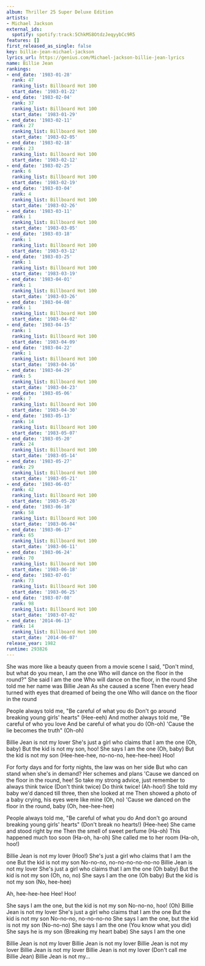 ```yaml
---
album: Thriller 25 Super Deluxe Edition
artists:
- Michael Jackson
external_ids:
  spotify: spotify:track:5ChkMS8OtdzJeqyybCc9R5
features: []
first_released_as_single: false
key: billie-jean-michael-jackson
lyrics_url: https://genius.com/Michael-jackson-billie-jean-lyrics
name: Billie Jean
rankings:
- end_date: '1983-01-28'
  rank: 47
  ranking_list: Billboard Hot 100
  start_date: '1983-01-22'
- end_date: '1983-02-04'
  rank: 37
  ranking_list: Billboard Hot 100
  start_date: '1983-01-29'
- end_date: '1983-02-11'
  rank: 27
  ranking_list: Billboard Hot 100
  start_date: '1983-02-05'
- end_date: '1983-02-18'
  rank: 23
  ranking_list: Billboard Hot 100
  start_date: '1983-02-12'
- end_date: '1983-02-25'
  rank: 6
  ranking_list: Billboard Hot 100
  start_date: '1983-02-19'
- end_date: '1983-03-04'
  rank: 4
  ranking_list: Billboard Hot 100
  start_date: '1983-02-26'
- end_date: '1983-03-11'
  rank: 1
  ranking_list: Billboard Hot 100
  start_date: '1983-03-05'
- end_date: '1983-03-18'
  rank: 1
  ranking_list: Billboard Hot 100
  start_date: '1983-03-12'
- end_date: '1983-03-25'
  rank: 1
  ranking_list: Billboard Hot 100
  start_date: '1983-03-19'
- end_date: '1983-04-01'
  rank: 1
  ranking_list: Billboard Hot 100
  start_date: '1983-03-26'
- end_date: '1983-04-08'
  rank: 1
  ranking_list: Billboard Hot 100
  start_date: '1983-04-02'
- end_date: '1983-04-15'
  rank: 1
  ranking_list: Billboard Hot 100
  start_date: '1983-04-09'
- end_date: '1983-04-22'
  rank: 1
  ranking_list: Billboard Hot 100
  start_date: '1983-04-16'
- end_date: '1983-04-29'
  rank: 5
  ranking_list: Billboard Hot 100
  start_date: '1983-04-23'
- end_date: '1983-05-06'
  rank: 7
  ranking_list: Billboard Hot 100
  start_date: '1983-04-30'
- end_date: '1983-05-13'
  rank: 14
  ranking_list: Billboard Hot 100
  start_date: '1983-05-07'
- end_date: '1983-05-20'
  rank: 24
  ranking_list: Billboard Hot 100
  start_date: '1983-05-14'
- end_date: '1983-05-27'
  rank: 29
  ranking_list: Billboard Hot 100
  start_date: '1983-05-21'
- end_date: '1983-06-03'
  rank: 42
  ranking_list: Billboard Hot 100
  start_date: '1983-05-28'
- end_date: '1983-06-10'
  rank: 58
  ranking_list: Billboard Hot 100
  start_date: '1983-06-04'
- end_date: '1983-06-17'
  rank: 65
  ranking_list: Billboard Hot 100
  start_date: '1983-06-11'
- end_date: '1983-06-24'
  rank: 70
  ranking_list: Billboard Hot 100
  start_date: '1983-06-18'
- end_date: '1983-07-01'
  rank: 73
  ranking_list: Billboard Hot 100
  start_date: '1983-06-25'
- end_date: '1983-07-08'
  rank: 98
  ranking_list: Billboard Hot 100
  start_date: '1983-07-02'
- end_date: '2014-06-13'
  rank: 14
  ranking_list: Billboard Hot 100
  start_date: '2014-06-07'
release_year: 1982
runtime: 293826
---
```

She was more like a beauty queen from a movie scene
I said, "Don't mind, but what do you mean, I am the one
Who will dance on the floor in the round?"
She said I am the one
Who will dance on the floor, in the round
She told me her name was Billie Jean
As she caused a scene
Then every head turned with eyes that dreamed of being the one
Who will dance on the floor in the round


People always told me, "Be careful of what you do
Don't go around breaking young girls' hearts" (Hee-eeh)
And mother always told me, "Be careful of who you love
And be careful of what you do (Oh-oh)
'Cause the lie becomes the truth" (Oh-oh)


Billie Jean is not my lover
She's just a girl who claims that I am the one (Oh, baby)
But the kid is not my son, hoo!
She says I am the one (Oh, baby)
But the kid is not my son (Hee-hee-hee, no-no-no, hee-hee-hee)
Hoo!


For forty days and for forty nights, the law was on her side
But who can stand when she's in demand?
Her schemes and plans
'Cause we danced on the floor in the round, hee!
So take my strong advice, just remember to always think twice
(Don't think twice) Do think twice! (Ah-hoo!)
She told my baby we'd danced till three, then she looked at me
Then showed a photo of a baby crying, his eyes were like mine (Oh, no)
'Cause we danced on the floor in the round, baby
(Oh, hee-hee-hee)


People always told me, "Be careful of what you do
And don't go around breaking young girls' hearts"
(Don't break no hearts!) (Hee-hee)
She came and stood right by me
Then the smell of sweet perfume (Ha-oh)
This happened much too soon (Ha-oh, ha-oh)
She called me to her room (Ha-oh, hoo!)


Billie Jean is not my lover (Hoo!)
She's just a girl who claims that I am the one
But the kid is not my son
No-no-no, no-no-no-no-no-no
Billie Jean is not my lover
She's just a girl who claims that I am the one (Oh baby)
But the kid is not my son (Oh, no, no)
She says I am the one (Oh baby)
But the kid is not my son (No, hee-hee)


Ah, hee-hee-hee
Hee! Hoo!


She says I am the one, but the kid is not my son
No-no-no, hoo! (Oh)
Billie Jean is not my lover
She's just a girl who claims that I am the one
But the kid is not my son
No-no-no, no-no-no-no
She says I am the one, but the kid is not my son (No-no-no)
She says I am the one (You know what you did)
She says he is my son (Breaking my heart babe)
She says I am the one


Billie Jean is not my lover
Billie Jean is not my lover
Billie Jean is not my lover
Billie Jean is not my lover
Billie Jean is not my lover (Don't call me Billie Jean)
Billie Jean is not my...
